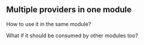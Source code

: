 ## Multiple providers in one module
How to use it in the same module?

What if it should be consumed by other modules too?